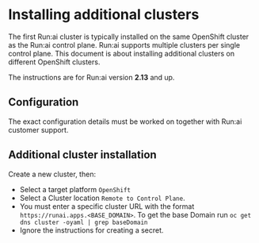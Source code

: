 # Installing additional clusters

The first Run:ai cluster is typically installed on the same OpenShift cluster as the Run:ai control plane. Run:ai supports multiple clusters per single control plane. This document is about installing additional clusters on different OpenShift clusters.

The instructions are for Run:ai version **2.13** and up.

## Configuration

The exact configuration details must be worked on together with Run:ai customer support.

## Additional cluster installation

Create a new cluster, then:

* Select a target platform `OpenShift`
* Select a Cluster location `Remote to Control Plane`.
* You must enter a specific cluster URL with the format `https://runai.apps.<BASE_DOMAIN>`. To get the base Domain run `oc get dns cluster -oyaml | grep baseDomain`
* Ignore the instructions for creating a secret.
